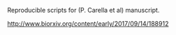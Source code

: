 Reproducible scripts for (P. Carella et al) manuscript.

http://www.biorxiv.org/content/early/2017/09/14/188912
